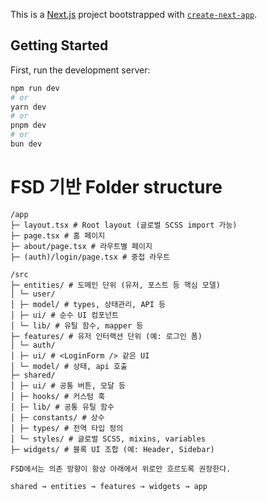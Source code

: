 This is a [Next.js](https://nextjs.org) project bootstrapped with [`create-next-app`](https://nextjs.org/docs/app/api-reference/cli/create-next-app).

## Getting Started

First, run the development server:

```bash
npm run dev
# or
yarn dev
# or
pnpm dev
# or
bun dev
```

# FSD 기반 Folder structure
```
/app
├─ layout.tsx # Root layout (글로벌 SCSS import 가능)
├─ page.tsx # 홈 페이지
├─ about/page.tsx # 라우트별 페이지
├─ (auth)/login/page.tsx # 중첩 라우트

/src
├─ entities/ # 도메인 단위 (유저, 포스트 등 핵심 모델)
│ └─ user/
│ ├─ model/ # types, 상태관리, API 등
│ ├─ ui/ # 순수 UI 컴포넌트
│ └─ lib/ # 유틸 함수, mapper 등
├─ features/ # 유저 인터랙션 단위 (예: 로그인 폼)
│ └─ auth/
│ ├─ ui/ # <LoginForm /> 같은 UI
│ └─ model/ # 상태, api 호출
├─ shared/
│ ├─ ui/ # 공통 버튼, 모달 등
│ ├─ hooks/ # 커스텀 훅
│ ├─ lib/ # 공통 유틸 함수
│ ├─ constants/ # 상수
│ ├─ types/ # 전역 타입 정의
│ └─ styles/ # 글로벌 SCSS, mixins, variables
├─ widgets/ # 블록 UI 조합 (예: Header, Sidebar)

FSD에서는 의존 방향이 항상 아래에서 위로만 흐르도록 권장한다.

shared → entities → features → widgets → app
```